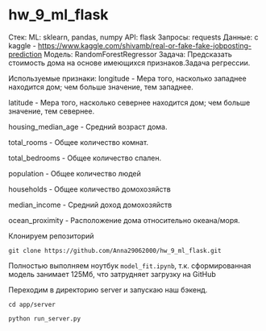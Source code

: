 # hw_9_ml_flask

Стек:
ML: sklearn, pandas, numpy
API: flask 
Запросы: requests
Данные: с kaggle - https://www.kaggle.com/shivamb/real-or-fake-fake-jobposting-prediction
Модель: RandomForestRegressor
Задача: Предсказать стоимость дома на основе имеющихся признаков.Задача регрессии.

Используемые признаки:
longitude - Мера того, насколько западнее находится дом; чем больше значение, тем западнее.

latitude - Мера того, насколько севернее находится дом; чем больше значение, тем севернее.

housing_median_age - Средний возраст дома.

total_rooms - Общее количество комнат.

total_bedrooms - Общее количество спален.

population -  Общее количество людей

households - Общее количество домохозяйств

median_income - Средний доход домохозяйств

ocean_proximity - Расположение дома относительно океана/моря.

Клонируем репозиторий

`git clone https://github.com/Anna29062000/hw_9_ml_flask.git`

Полностью выполняем ноутбук `model_fit.ipynb`, т.к. сформированная модель занимает 125Мб, что затрудняет загрузку на  GitHub

Переходим в директорию server и запускаю наш бэкенд.

`cd app/server`

`python run_server.py`

